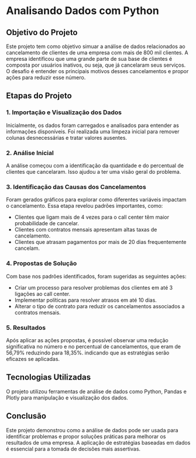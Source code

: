 # Analisando Dados com Python

## Objetivo do Projeto
Este projeto tem como objetivo simuar a análise de dados relacionados ao cancelamento de clientes de uma empresa com mais de 800 mil clientes. A empresa identificou que uma grande parte de sua base de clientes é composta por usuários inativos, ou seja, que já cancelaram seus serviços. O desafio é entender os principais motivos desses cancelamentos e propor ações para reduzir esse número.

## Etapas do Projeto

### 1. Importação e Visualização dos Dados
Inicialmente, os dados foram carregados e analisados para entender as informações disponíveis. Foi realizada uma limpeza inicial para remover colunas desnecessárias e tratar valores ausentes.

### 2. Análise Inicial
A análise começou com a identificação da quantidade e do percentual de clientes que cancelaram. Isso ajudou a ter uma visão geral do problema.

### 3. Identificação das Causas dos Cancelamentos
Foram gerados gráficos para explorar como diferentes variáveis impactam o cancelamento. Essa etapa revelou padrões importantes, como:
- Clientes que ligam mais de 4 vezes para o call center têm maior probabilidade de cancelar.
- Clientes com contratos mensais apresentam altas taxas de cancelamento.
- Clientes que atrasam pagamentos por mais de 20 dias frequentemente cancelam.

### 4. Propostas de Solução
Com base nos padrões identificados, foram sugeridas as seguintes ações:
- Criar um processo para resolver problemas dos clientes em até 3 ligações ao call center.
- Implementar políticas para resolver atrasos em até 10 dias.
- Alterar o tipo de contrato para reduzir os cancelamentos associados a contratos mensais.

### 5. Resultados
Após aplicar as ações propostas, é possível observar uma redução significativa no número e no percentual de cancelamentos, que eram de 56,79% reduzindo para 18,35%. indicando que as estratégias serão eficazes se aplicadas. 

## Tecnologias Utilizadas
O projeto utilizou ferramentas de análise de dados como Python, Pandas e Plotly para manipulação e visualização dos dados.

## Conclusão
Este projeto demonstrou como a análise de dados pode ser usada para identificar problemas e propor soluções práticas para melhorar os resultados de uma empresa. A aplicação de estratégias baseadas em dados é essencial para a tomada de decisões mais assertivas.
